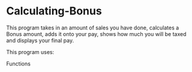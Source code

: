 # Calculating-Bonus

This program takes in an amount of sales you have done, calculates a Bonus amount, adds it onto your pay, shows how much you will be taxed and displays your final pay.

This program uses:

Functions
